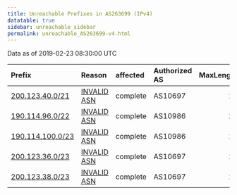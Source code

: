```yaml
---
title: Unreachable Prefixes in AS263699 (IPv4)
datatable: true
sidebar: unreachable_sidebar
permalink: unreachable_AS263699-v4.html
---
```


Data as of 2019-02-23 08:30:00 UTC


<div class="datatable-begin"></div>

| Prefix                                                     | Reason                                                                                                   | affected   | Authorized AS   |   MaxLength | Anchor                                         |   unreachable /24s |
|:-----------------------------------------------------------|:---------------------------------------------------------------------------------------------------------|:-----------|:----------------|------------:|:-----------------------------------------------|-------------------:|
| [200.123.40.0/21](https://stat.ripe.net/200.123.40.0/21)   | [INVALID ASN](https://rpki-validator.ripe.net/announcement-preview?asn=AS263699&prefix=200.123.40.0/21)  | complete   | AS10697         |          24 | [LACNIC](unreachable_LACNIC_RPKI_Root-v4.html) |                  8 |
| [190.114.96.0/22](https://stat.ripe.net/190.114.96.0/22)   | [INVALID ASN](https://rpki-validator.ripe.net/announcement-preview?asn=AS263699&prefix=190.114.96.0/22)  | complete   | AS10986         |          22 | [LACNIC](unreachable_LACNIC_RPKI_Root-v4.html) |                  4 |
| [190.114.100.0/23](https://stat.ripe.net/190.114.100.0/23) | [INVALID ASN](https://rpki-validator.ripe.net/announcement-preview?asn=AS263699&prefix=190.114.100.0/23) | complete   | AS10986         |          22 | [LACNIC](unreachable_LACNIC_RPKI_Root-v4.html) |                  2 |
| [200.123.36.0/23](https://stat.ripe.net/200.123.36.0/23)   | [INVALID ASN](https://rpki-validator.ripe.net/announcement-preview?asn=AS263699&prefix=200.123.36.0/23)  | complete   | AS10697         |          24 | [LACNIC](unreachable_LACNIC_RPKI_Root-v4.html) |                  2 |
| [200.123.38.0/23](https://stat.ripe.net/200.123.38.0/23)   | [INVALID ASN](https://rpki-validator.ripe.net/announcement-preview?asn=AS263699&prefix=200.123.38.0/23)  | complete   | AS10697         |          24 | [LACNIC](unreachable_LACNIC_RPKI_Root-v4.html) |                  2 |

<div class="datatable-end"></div>